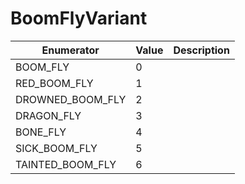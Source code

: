 # BoomFlyVariant

| Enumerator         | Value | Description |
| ------------------ | ----- | ----------- |
| BOOM\_FLY          | 0     |             |
| RED\_BOOM\_FLY     | 1     |             |
| DROWNED\_BOOM\_FLY | 2     |             |
| DRAGON\_FLY        | 3     |             |
| BONE\_FLY          | 4     |             |
| SICK\_BOOM\_FLY    | 5     |             |
| TAINTED\_BOOM\_FLY | 6     |             |
